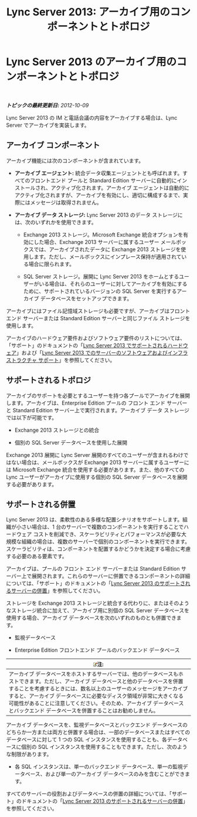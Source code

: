 ﻿---
title: 'Lync Server 2013: アーカイブ用のコンポーネントとトポロジ'
TOCTitle: アーカイブ用のコンポーネントとトポロジ
ms:assetid: 5893063d-a44a-4034-aba9-cbe883ecf710
ms:mtpsurl: https://technet.microsoft.com/ja-jp/library/JJ204916(v=OCS.15)
ms:contentKeyID: 48272156
ms.date: 05/19/2016
mtps_version: v=OCS.15
ms.translationtype: HT
---

# Lync Server 2013 のアーカイブ用のコンポーネントとトポロジ

 

_**トピックの最終更新日:** 2012-10-09_

Lync Server 2013 の IM と電話会議の内容をアーカイブする場合は、Lync Server でアーカイブを実装します。

## アーカイブ コンポーネント

アーカイブ機能には次のコンポーネントが含まれています。

  - **アーカイブ エージェント:** 統合データ収集エージェントとも呼ばれます。すべてのフロントエンド プールと Standard Edition サーバーに自動的にインストールされ、アクティブ化されます。アーカイブ エージェントは自動的にアクティブ化されますが、アーカイブを有効にし、適切に構成するまで、実際にはメッセージは取得されません。

  - **アーカイブ データ ストレージ:** Lync Server 2013 のデータ ストレージには、次のいずれかを使用できます。
    
      - Exchange 2013 ストレージ。Microsoft Exchange 統合オプションを有効にした場合、Exchange 2013 サーバーに属するユーザー メールボックスでは、アーカイブされたデータに Exchange 2013 ストレージを使用します。ただし、メールボックスにインプレース保持が適用されている場合に限られます。
    
      - SQL Server ストレージ。展開に Lync Server 2013 をホームとするユーザーがいる場合は、それらのユーザーに対してアーカイブを有効にするために、サポートされているバージョンの SQL Server を実行するアーカイブ データベースをセットアップできます。

アーカイブにはファイル記憶域ストレージも必要ですが、アーカイブはフロントエンド サーバーまたは Standard Edition サーバーと同じファイル ストレージを使用します。

アーカイブのハードウェア要件およびソフトウェア要件のリストについては、「サポート」のドキュメントの「[Lync Server 2013 でサポートされるハードウェア](lync-server-2013-supported-hardware.md)」および「[Lync Server 2013 でのサーバーのソフトウェアおよびインフラストラクチャ サポート](lync-server-2013-server-software-and-infrastructure-support.md)」を参照してください。

## サポートされるトポロジ

アーカイブのサポートを必要とするユーザーを持つ各プールでアーカイブを展開します。アーカイブは、Enterprise Edition プールの フロント エンド サーバーと Standard Edition サーバー上で実行されます。アーカイブ データ ストレージでは以下が可能です。

  - Exchange 2013 ストレージとの統合

  - 個別の SQL Server データベースを使用した展開

Exchange 2013 展開に Lync Server 展開のすべてのユーザーが含まれるわけではない場合は、メールボックスが Exchange 2013 サーバーに属するユーザーには Microsoft Exchange 統合を使用する必要があります。また、他のすべての Lync ユーザーがアーカイブに使用する個別の SQL Server データベースを展開する必要があります。

## サポートされる併置

Lync Server 2013 は、柔軟性のある多様な配置シナリオをサポートします。組織が小さい場合は、1 台のサーバーで複数のコンポーネントを実行することでハードウェア コストを削減でき、スケーラビリティとパフォーマンスが必要な大規模な組織の場合は、複数のサーバーで個別のコンポーネントを実行できます。スケーラビリティは、コンポーネントを配置するかどうかを決定する場合に考慮する必要のある要素です。

アーカイブは、プールの フロント エンド サーバーまたは Standard Edition サーバー上で展開されます。これらのサーバーに併置できるコンポーネントの詳細については、「サポート」のドキュメントの「[Lync Server 2013 のサポートされるサーバーの併置](lync-server-2013-supported-server-collocation.md)」を参照してください。

ストレージを Exchange 2013 ストレージと統合する代わりに、またはそのようなストレージ統合に加えて、アーカイブ用に別個の SQL Server データベースを使用する場合、アーカイブ データベースを次のいずれのものとも併置できます。

  - 監視データベース

  - Enterprise Edition フロントエンド プールのバックエンド データベース

<table>
<thead>
<tr class="header">
<th><img src="images/Gg412781.note(OCS.15).gif" title="note" alt="note" />注:</th>
</tr>
</thead>
<tbody>
<tr class="odd">
<td>アーカイブ データベースをホストするサーバーでは、他のデータベースもホストできます。ただし、アーカイブ データベースと他のデータベースを併置することを考慮するときには、数名以上のユーザーのメッセージをアーカイブすると、アーカイブ データベースに必要なディスク領域が非常に大きくなる可能性があることに注意してください。そのため、アーカイブ データベースとバックエンド データベースを併置することはお勧めしません。</td>
</tr>
</tbody>
</table>


アーカイブ データベースを、監視データベースとバックエンド データベースのどちらか一方または両方と併置する場合は、一部のデータベースまたはすべてのデータベースに対して 1 つの SQL インスタンスを使用することも、各データベースに個別の SQL インスタンスを使用することもできます。ただし、次のような制限があります。

  - 各 SQL インスタンスは、単一のバックエンド データベース、単一の監視データベース、および単一のアーカイブ データベースのみを含むことができます。

すべてのサーバーの役割およびデータベースの併置の詳細については、「サポート」のドキュメントの「[Lync Server 2013 のサポートされるサーバーの併置](lync-server-2013-supported-server-collocation.md)」を参照してください。

